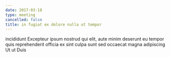```yaml
---
date: 2017-03-18
type: meeting
cancelled: false
title: in fugiat ex dolore nulla ut tempor
---
```

incididunt Excepteur ipsum nostrud qui elit, aute minim deserunt eu tempor quis reprehenderit officia ex sint culpa sunt sed occaecat magna adipiscing Ut ut Duis